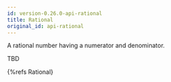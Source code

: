 ```yaml
---
id: version-0.26.0-api-rational
title: Rational
original_id: api-rational
---
```


A rational number having a numerator and denominator.

TBD

{%refs Rational}
